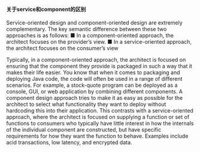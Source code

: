 #### 关于service和component的区别
Service-oriented design and component-oriented design are extremely complementary. The key semantic difference between these two approaches is as follows:
■ In a component-oriented approach, the architect focuses on the provider’s view.
■ In a service-oriented approach, the architect focuses on the consumer’s view

Typically, in a component-oriented approach, the architect is focused on ensuring that
the component they provide is packaged in such a way that it makes their life easier.
You know that when it comes to packaging and deploying Java code, the code will
often be used in a range of different scenarios. For example, a stock-quote program
can be deployed as a console, GUI, or web application by combining different components. A component design approach tries to make it as easy as possible for the architect to select what functionality they want to deploy without hardcoding this into
their application.
This contrasts with a service-oriented approach, where the architect is focused on
supplying a function or set of functions to consumers who typically have little interest
in how the internals of the individual component are constructed, but have specific
requirements for how they want the function to behave. Examples include acid transactions, low latency, and encrypted data.
